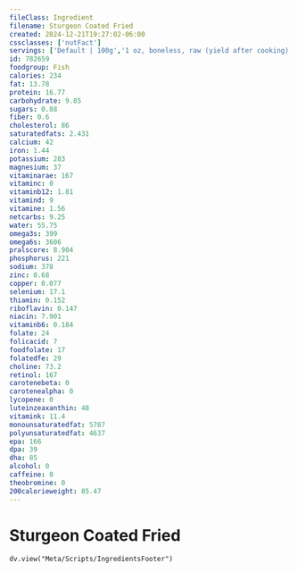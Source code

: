 ```yaml
---
fileClass: Ingredient
filename: Sturgeon Coated Fried
created: 2024-12-21T19:27:02-06:00
cssclasses: ['nutFact']
servings: ['Default | 100g','1 oz, boneless, raw (yield after cooking) | 27','1 oz, boneless, cooked | 28','1 oz, with bone, raw (yield after cooking, bone removed) | 18','1 oz, with bone, cooked (yield after bone removed) | 19','1 cubic inch, with bone, cooked (yield after bone removed) | 11','1 cubic inch, boneless, cooked | 17','1 cup, cooked, flaked | 136']
id: 782659
foodgroup: Fish
calories: 234
fat: 13.78
protein: 16.77
carbohydrate: 9.85
sugars: 0.88
fiber: 0.6
cholesterol: 86
saturatedfats: 2.431
calcium: 42
iron: 1.44
potassium: 283
magnesium: 37
vitaminarae: 167
vitaminc: 0
vitaminb12: 1.81
vitamind: 9
vitamine: 1.56
netcarbs: 9.25
water: 55.75
omega3s: 399
omega6s: 3606
pralscore: 8.904
phosphorus: 221
sodium: 378
zinc: 0.68
copper: 0.077
selenium: 17.1
thiamin: 0.152
riboflavin: 0.147
niacin: 7.901
vitaminb6: 0.184
folate: 24
folicacid: 7
foodfolate: 17
folatedfe: 29
choline: 73.2
retinol: 167
carotenebeta: 0
carotenealpha: 0
lycopene: 0
luteinzeaxanthin: 48
vitamink: 11.4
monounsaturatedfat: 5787
polyunsaturatedfat: 4637
epa: 166
dpa: 39
dha: 85
alcohol: 0
caffeine: 0
theobromine: 0
200calorieweight: 85.47
---
```


# Sturgeon Coated Fried

```dataviewjs
dv.view("Meta/Scripts/IngredientsFooter")
```